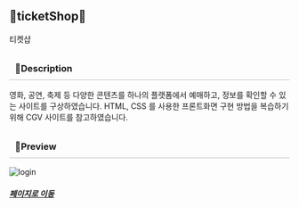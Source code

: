 <h2>🎫ticketShop🎫</h2>
티켓샵

<h3 style="padding:10px; border-bottom: 1px solid rgb(195, 193, 193);">👏Description</h3>
<!-- <hr/> -->
영화, 공연, 축제 등 다양한 콘텐츠를 하나의 플랫폼에서 예매하고, 정보를 확인할 수 있는 사이트를 구상하였습니다. HTML, CSS 를 사용한 프론트화면 구현 방법을 복습하기 위해 CGV 사이트를 참고하였습니다.

<h3 style="padding:10px; border-bottom: 1px solid rgb(195, 193, 193);">🌿Preview</h3>
<!-- <hr/> -->

<img src="Campers/WebContent/img/login&shop.gif" alt="login">
<h5><a href="https://junghee11.github.io/ticket/main">페이지로 이동</a></h5>
